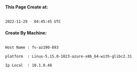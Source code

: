 
   
#### This Page Create at:

```bash

2022-11-29 - 04:45:45 UTC

```

#### Create By Machine:

```bash

Host Name : fv-az190-893

platform  : Linux-5.15.0-1023-azure-x86_64-with-glibc2.31

Ip Local  : 10.1.0.48

```

